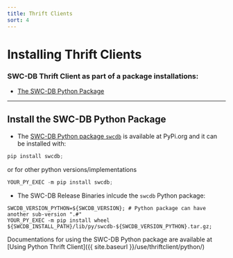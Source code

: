 ```yaml
---
title: Thrift Clients
sort: 4
---
```


# Installing Thrift Clients



### SWC-DB Thrift Client as part of a package installations:
* [The SWC-DB Python Package](#install-the-swc-db-python-package)



***



## Install the SWC-DB Python Package

* The [SWC-DB Python package ```swcdb```](https://pypi.org/project/swcdb/) is available at PyPi.org
and it can be installed with:
```python
pip install swcdb;
```
or for other python versions/implementations
```python
YOUR_PY_EXEC -m pip install swcdb;
```

* The SWC-DB Release Binaries inlcude the `swcdb` Python package:
```
SWCDB_VERSION_PYTHON=${SWCDB_VERSION}; # Python package can have another sub-version ".#"
YOUR_PY_EXEC -m pip install wheel ${SWCDB_INSTALL_PATH}/lib/py/swcdb-${SWCDB_VERSION_PYTHON}.tar.gz;
```

Documentations for using the SWC-DB Python package are available at [Using Python Thrift Client]({{ site.baseurl }}/use/thriftclient/python/)


